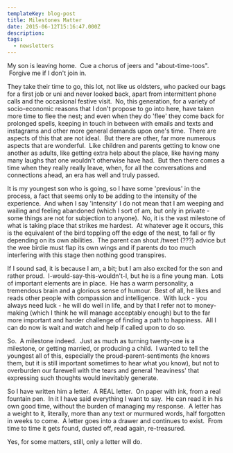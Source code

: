 ```yaml
---
templateKey: blog-post
title: Milestones Matter
date: 2015-06-12T15:16:47.000Z
description:
tags:
  - newsletters
---
```


My son is leaving home.  Cue a chorus of jeers and "about-time-toos".  Forgive
me if I don't join in.

They take their time to go, this lot, not like us oldsters, who packed our bags
for a first job or uni and never looked back, apart from intermittent phone
calls and the occasional festive visit.  No, this generation, for a variety of
socio-economic reasons that I don't propose to go into here, have taken more
time to flee the nest; and even when they do 'flee' they come back for prolonged
spells, keeping in touch in between with emails and texts and instagrams and
other more general demands upon one's time.  There are aspects of this that are
not ideal.  But there are other, far more numerous aspects that are wonderful.
 Like children and parents getting to know one another as adults, like getting
extra help about the place, like having many many laughs that one wouldn't
otherwise have had.  But then there comes a time when they really really leave,
when, for all the conversations and connections ahead, an era has well and truly
passed.

It is my youngest son who is going, so I have some 'previous' in the process, a
fact that seems only to be adding to the intensity of the experience.  And when
I say 'intensity' I do not mean that I am weeping and wailing and feeling
abandoned (which I sort of am, but only in private - some things are not for
subjection to anyone).  No, it is the vast milestone of what is taking place
that strikes me hardest.  At whatever age it occurs, this is the equivalent of
the bird toppling off the edge of the nest, to fall or fly depending on its own
abilities.  The parent can shout /tweet (???) advice but the wee birdie must
flap its own wings and if parents do too much interfering with this stage then
nothing good transpires.

If I sound sad, it is because I am, a bit; but I am also excited for the son and
rather proud.  I-would-say-this-wouldn't-I, but he is a fine young man.  Lots of
important elements are in place.  He has a warm personality, a tremendous brain
and a glorious sense of humour.  Best of all, he likes and reads other people
with compassion and intelligence.  With luck - you always need luck - he will do
well in life, and by that I refer not to money-making (which I think he will
manage acceptably enough) but to the far more important and harder challenge of
finding a path to happiness.  All I can do now is wait and watch and help if
called upon to do so.

So.  A milestone indeed.  Just as much as turning twenty-one is a milestone, or
getting married, or producing a child.  I wanted to tell the youngest all of
this, especially the proud-parent-sentiments (he knows them, but it is still
important sometimes to hear what you know), but not to overburden our farewell
with the tears and general 'heaviness' that expressing such thoughts would
inevitably generate.

So I have written him a letter.  A REAL letter.  On paper with ink, from a real
fountain pen.  In it I have said everything I want to say.  He can read it in
his own good time, without the burden of managing my response.  A letter has a
weight to it, literally, more than any text or murmured words, half forgotten in
weeks to come.  A letter goes into a drawer and continues to exist.  From time
to time it gets found, dusted off, read again, re-treasured.

Yes, for some matters, still, only a letter will do.

&nbsp;
